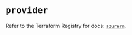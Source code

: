 # `provider`

Refer to the Terraform Registry for docs: [`azurerm`](https://registry.terraform.io/providers/hashicorp/azurerm/3.89.0/docs).
